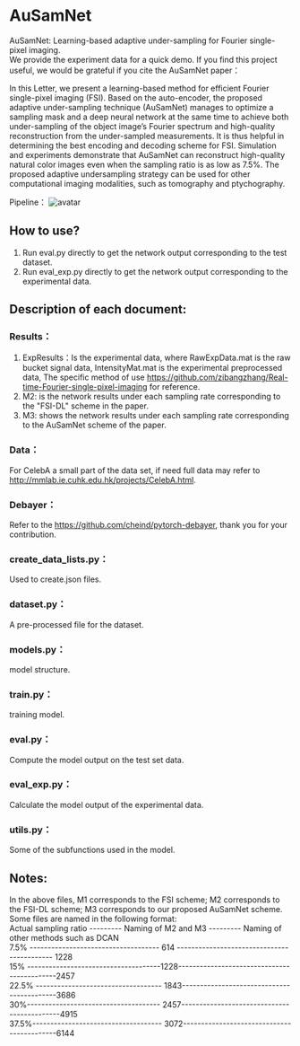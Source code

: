 # AuSamNet
AuSamNet: Learning-based adaptive under-sampling for Fourier single-pixel imaging.       
We provide the experiment data for a quick demo. If you find this project useful, we would be grateful if you cite the AuSamNet paper：   
   
   
   
In this Letter, we present a learning-based method for efficient Fourier single-pixel imaging (FSI). Based on the auto-encoder, the proposed adaptive under-sampling technique (AuSamNet) manages to optimize a sampling mask and a deep neural network at the same time to achieve both under-sampling of the object image’s Fourier spectrum and high-quality reconstruction from the under-sampled measurements. It is thus helpful in determining the best encoding and decoding scheme for FSI. Simulation and experiments demonstrate that AuSamNet can reconstruct high-quality natural color images even when the sampling ratio is as low as 7.5%. The proposed adaptive undersampling strategy can be used for other computational imaging modalities, such as tomography and ptychography.     

Pipeline：
![avatar](/1.png)

## How to use? 
1. Run eval.py directly to get the network output corresponding to the test dataset.
2. Run eval_exp.py directly to get the network output corresponding to the experimental data.
## Description of each document:
### Results：
1. ExpResults：Is the experimental data, where RawExpData.mat is the raw bucket signal data, IntensityMat.mat is the experimental preprocessed data, The specific method of use https://github.com/zibangzhang/Real-time-Fourier-single-pixel-imaging for reference.
2. M2: is the network results under each sampling rate corresponding to the "FSI-DL" scheme in the paper.
3. M3: shows the network results under each sampling rate corresponding to the AuSamNet scheme of the paper.
### Data：
For CelebA a small part of the data set, if need full data may refer to http://mmlab.ie.cuhk.edu.hk/projects/CelebA.html.
### Debayer：
Refer to the https://github.com/cheind/pytorch-debayer, thank you for your contribution.
### create_data_lists.py：
Used to create.json files.
### dataset.py：
A pre-processed file for the dataset.
### models.py：
model structure.
### train.py：
training model.
### eval.py：
Compute the model output on the test set data.
### eval_exp.py：
Calculate the model output of the experimental data.
### utils.py：
Some of the subfunctions used in the model.
## Notes: 
In the above files, M1 corresponds to the FSI scheme; M2 corresponds to the FSI-DL scheme; M3 corresponds to our proposed AuSamNet scheme.
Some files are named in the following format:      
  Actual sampling ratio ---------  Naming of M2 and M3 --------- Naming of other methods such as DCAN     
  7.5% ------------------------------------ 614 ------------------------------------------- 1228    
  15% -------------------------------------1228--------------------------------------------2457    
  22.5% ----------------------------------- 1843-------------------------------------------3686    
  30%------------------------------------- 2457--------------------------------------------4915     
  37.5%------------------------------------ 3072-------------------------------------------6144    



